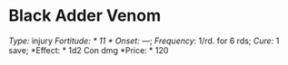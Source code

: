 ﻿---
name: Black Adder Venom
type: injury
fortitude: 11
onset: —
frequency: 1/rd. for 6 rds
effect:
  "1d2 Con dmg"
cure: 1 save
price: 120
---

# Black Adder Venom
 *Type:* injury
*Fortitude: * 11 * Onset:* —;  *Frequency*: 1/rd. for 6 rds;  *Cure:* 1 save; 
*Effect: * 1d2 Con dmg
*Price: * 120
